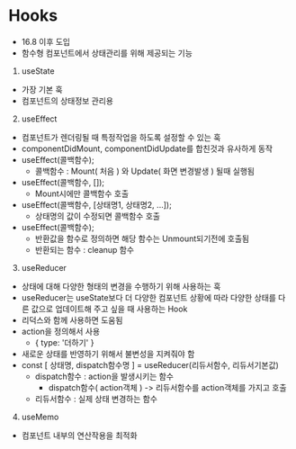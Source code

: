 # Hooks
- 16.8 이후 도입
- 함수형 컴포넌트에서 상태관리를 위해 제공되는 기능

1. useState
  - 가장 기본 훅
  - 컴포넌트의 상태정보 관리용

2. useEffect
  - 컴포넌트가 렌더링될 때 특정작업을 하도록 설정할 수 있는 훅
  - componentDidMount, componentDidUpdate를 합친것과 유사하게 동작
  - useEffect(콜백함수);
    - 콜백함수 : Mount( 처음 ) 와 Update( 화면 변경발생 ) 될때 실행됨
  - useEffect(콜백함수, []);
    - Mount시에만 콜백함수 호출
  - useEffect(콜백함수, [상태명1, 상태명2, ...]);
    - 상태명의 값이 수정되면 콜백함수 호출
  - useEffect(콜백함수);
    - 반환값을 함수로 정의하면 해당 함수는 Unmount되기전에 호출됨
    - 반환되는 함수 : cleanup 함수

3. useReducer
  - 상태에 대해 다양한 형태의 변경을 수행하기 위해 사용하는 훅
  - useReducer는 useState보다 더 다양한 컴포넌트 상황에 따라 다양한 상태를 다른 값으로 업데이트해 주고 싶을 때 사용하는 Hook
  - 리덕스와 함께 사용하면 도움됨
  - action을 정의해서 사용
    - { type: '더하기' }
  - 새로운 상태를 반영하기 위해서 불변성을 지켜줘야 함
  - const [ 상태명, dispatch함수명 ] = useReducer(리듀서함수, 리듀서기본값)
    - dispatch함수 : action을 발생시키는 함수
      - dispatch함수( action객체 ) -> 리듀서함수를 action객체를 가지고 호출
    - 리듀서함수 : 실제 상태 변경하는 함수

4. useMemo
  - 컴포넌트 내부의 연산작용을 최적화